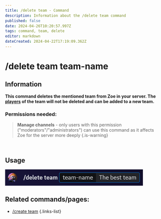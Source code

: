 ```yaml
---
title: /delete team - Command
description: Information about the /delete team command
published: false
date: 2024-04-26T10:20:57.997Z
tags: command, team, delete
editor: markdown
dateCreated: 2024-04-22T17:19:09.362Z
---
```


# /delete team team-name

## Information
**This command deletes the mentioned team from Zoe in your server. The [players](/en/terms/player) of the team will not be deleted and can be added to a new team.**
<br>

### Permissions needed:
>**Manage channels** - only users with this permission ("moderators"/"administrators") can use this command as it affects Zoe for the server more deeply {.is-warning}

<br>

## Usage
![](/en_/en_delete_team.png)
<br>

## Related commands/pages:

- [/create team](/en/commands/create/team/)
{.links-list}